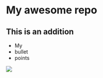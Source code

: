 # My awesome repo

## This is an addition

- My 
- bullet
- points

![](https://octodex.github.com/images/welcometocat.png)
